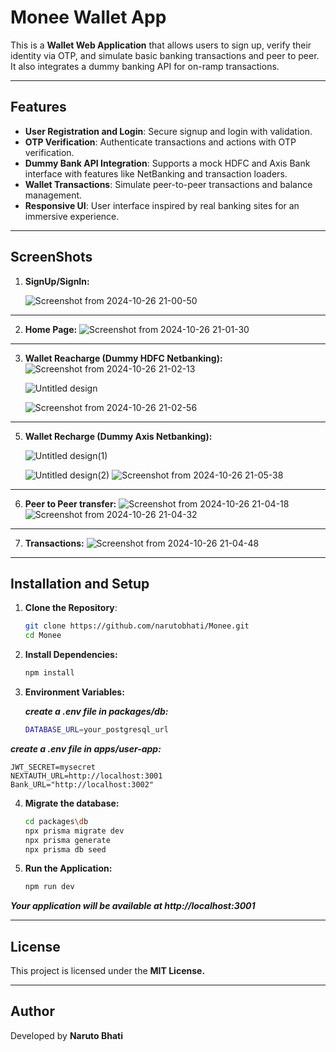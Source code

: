 # **Monee Wallet App**

This is a **Wallet Web Application** that allows users to sign up, verify their identity via OTP, and simulate basic banking transactions and peer to peer. It also integrates a dummy banking API for on-ramp transactions.

---

## **Features**

- **User Registration and Login**: Secure signup and login with validation.
- **OTP Verification**: Authenticate transactions and actions with OTP verification.
- **Dummy Bank API Integration**: Supports a mock HDFC and Axis Bank interface with features like NetBanking and transaction loaders.
- **Wallet Transactions**: Simulate peer-to-peer transactions and balance management.
- **Responsive UI**: User interface inspired by real banking sites for an immersive experience.

---

## **ScreenShots**

1. **SignUp/SignIn:**
   
   ![Screenshot from 2024-10-26 21-00-50](https://github.com/user-attachments/assets/9eebebf8-6c7b-40dc-abf5-8d74342ce77d)
---

2. **Home Page:**
![Screenshot from 2024-10-26 21-01-30](https://github.com/user-attachments/assets/06d821d0-ac68-43d5-873d-2bfd702c02fc)
---


3. **Wallet Reacharge (Dummy HDFC Netbanking):**
   ![Screenshot from 2024-10-26 21-02-13](https://github.com/user-attachments/assets/9a69a469-4afe-4c1c-a76c-e61db7bad4a9)
      
   
   ![Untitled design](https://github.com/user-attachments/assets/afc89b26-9bbe-4dd2-93e5-97d278a68c9a)
   
   ![Screenshot from 2024-10-26 21-02-56](https://github.com/user-attachments/assets/f54ab89a-7b93-4799-8224-96da5b116794)
---
5. **Wallet Recharge (Dummy Axis Netbanking):**
   
   ![Untitled design(1)](https://github.com/user-attachments/assets/376e24fe-e5c4-4ce2-bbdd-842b899be4e2)

   ![Untitled design(2)](https://github.com/user-attachments/assets/ccf879ae-2e65-443c-85fa-04b730270e6f)
   ![Screenshot from 2024-10-26 21-05-38](https://github.com/user-attachments/assets/794786e4-9f15-487a-ae79-8aef88cb67c7)
---
6. **Peer to Peer transfer:**
   ![Screenshot from 2024-10-26 21-04-18](https://github.com/user-attachments/assets/27301eea-5666-4a5b-b198-176866c2314c)
   ![Screenshot from 2024-10-26 21-04-32](https://github.com/user-attachments/assets/87710569-29fb-4a7f-8cce-69b914c6a024)
---
7. **Transactions:**
   ![Screenshot from 2024-10-26 21-04-48](https://github.com/user-attachments/assets/37f546c4-6854-48a9-b6aa-5944ac60fbc6)

---

## **Installation and Setup**

1. **Clone the Repository**:
   ```bash
   git clone https://github.com/narutobhati/Monee.git
   cd Monee

2. **Install Dependencies:**
    ```bash
    npm install
3. **Environment Variables:** 
    
    ***create a .env file in packages/db:***
    ```bash
    DATABASE_URL=your_postgresql_url
***create a .env file in apps/user-app:***

    JWT_SECRET=mysecret
    NEXTAUTH_URL=http://localhost:3001
    Bank_URL="http://localhost:3002"
4. **Migrate the database:**
    ```bash
    cd packages\db
    npx prisma migrate dev
    npx prisma generate
    npx prisma db seed
5. **Run the Application:**
    ```bash
    npm run dev
***Your application will be available at http://localhost:3001***

---
## **License**
This project is licensed under the **MIT License.**

---
## **Author**
Developed by **Naruto Bhati** 

